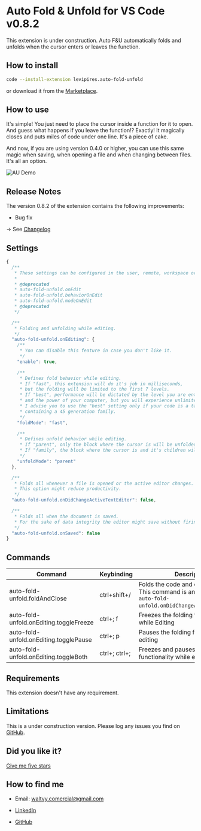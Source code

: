 # Auto Fold & Unfold for VS Code v0.8.2

This extension is under construction. Auto F&U automatically folds and unfolds when the cursor enters or leaves the function.

## How to install

```bash
code --install-extension levipires.auto-fold-unfold
```

or download it from the [Marketplace](https://marketplace.visualstudio.com/items?itemName=levipires.auto-fold-unfold#overview).

## How to use

It's simple! You just need to place the cursor inside a function for it to open. And guess what happens if you leave the function!? Exactly!
It magically closes and puts miles of code under one line. It's a piece of cake.

And now, if you are using version 0.4.0 or higher, you can use this same magic when saving, when opening a file and when changing between files. It's all an option.

![AU Demo](https://raw.githubusercontent.com/levi-pires/auto-fold-unfold/master/images/demo.gif)

## Release Notes

The version 0.8.2 of the extension contains the following improvements:

- Bug fix

-> See [Changelog](./CHANGELOG.md)

## Settings

```javascript
{
  /**
   * These settings can be configured in the user, remote, workspace or folder settings.
   *
   * @deprecated
   * auto-fold-unfold.onEdit
   * auto-fold-unfold.behaviorOnEdit
   * auto-fold-unfold.modeOnEdit
   * @deprecated
   */

  /**
   * Folding and unfolding while editing.
   */
  "auto-fold-unfold.onEditing": {
    /**
     * You can disable this feature in case you don't like it.
     */
    "enable": true,

    /**
     * Defines fold behavior while editing.
     * If "fast", this extension will do it's job in milliseconds,
     * but the folding will be limited to the first 7 levels.
     * If "best", performance will be dictated by the level you are entering
     * and the power of your computer, but you will experience unlimited folding.
     * I advise you to use the "best" setting only if your code is a tangle of objects
     * containing a 45 generation family.
     */
    "foldMode": "fast",

    /**
     * Defines unfold behavior while editing.
     * If "parent", only the block where the cursor is will be unfolded.
     * If "family", the block where the cursor is and it's children will be unfolded.
     */
    "unfoldMode": "parent"
  },

  /**
   * Folds all whenever a file is opened or the active editor changes.
   * This option might reduce productivity.
   */
  "auto-fold-unfold.onDidChangeActiveTextEditor": false,

  /**
   * Folds all when the document is saved.
   * For the sake of data integrity the editor might save without firing this event.
   */
  "auto-fold-unfold.onSaved": false
}
```

## Commands

| Command                                 | Keybinding    | Description                                                                                                             |
| --------------------------------------- | ------------- | ----------------------------------------------------------------------------------------------------------------------- |
| auto-fold-unfold.foldAndClose           | ctrl+shift+/  | Folds the code and closes the editor. This command is an alternative to `auto-fold-unfold.onDidChangeActiveTextEditor`. |
| auto-fold-unfold.onEditing.toggleFreeze | ctrl+; f      | Freezes the folding functionality while Editing                                                                         |
| auto-fold-unfold.onEditing.togglePause  | ctrl+; p      | Pauses the folding functionality while editing                                                                          |
| auto-fold-unfold.onEditing.toggleBoth   | ctrl+; ctrl+; | Freezes and pauses the folding functionality while editing                                                              |

## Requirements

This extension doesn't have any requirement.

## Limitations

This is a under construction version. Please log any issues you find on [GitHub](https://github.com/levi-pires/auto-fold-unfold/issues).

## Did you like it?

[Give me five stars](https://marketplace.visualstudio.com/items?itemName=levipires.auto-fold-unfold&ssr=false#review-details)

## How to find me

- Email: waltvy.comercial@gmail.com

- [LinkedIn](https://www.linkedin.com/in/levi-pires-5a74331a6)

- [GitHub](https://www.github.com/levi-pires)
